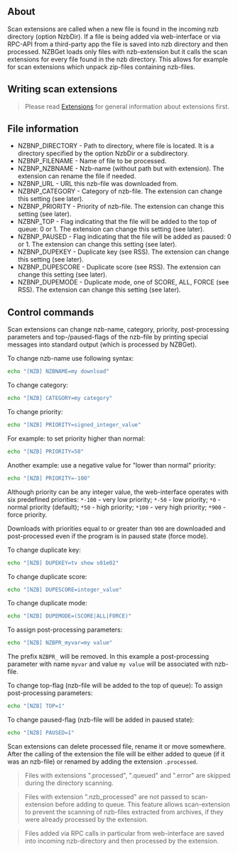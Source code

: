## About

Scan extensions are called when a new file is found in the incoming nzb directory (option NzbDir). 
If a file is being added via web-interface or via RPC-API from a third-party app the file is saved into nzb directory and then processed. NZBGet loads only files with nzb-extension but it calls the scan extensions for every file found in the nzb directory. 
This allows for example for scan extensions which unpack zip-files containing nzb-files.

## Writing scan extensions

> Please read [Extensions](EXTENSIONS.md) for general information about extensions first.

## File information
 - NZBNP_DIRECTORY - Path to directory, where file is located. It is a directory specified by the option NzbDir or a subdirectory.
 - NZBNP_FILENAME - Name of file to be processed.
 - NZBNP_NZBNAME - Nzb-name (without path but with extension). The extension can rename the file if needed.
 - NZBNP_URL - URL this nzb-file was downloaded from.
 - NZBNP_CATEGORY - Category of nzb-file. The extension can change this setting (see later).
 - NZBNP_PRIORITY - Priority of nzb-file. The extension can change this setting (see later).
 - NZBNP_TOP - Flag indicating that the file will be added to the top of queue: 0 or 1. The extension can change this setting (see later).
 - NZBNP_PAUSED - Flag indicating that the file will be added as paused: 0 or 1. The extension can change this setting (see later).
 - NZBNP_DUPEKEY - Duplicate key (see RSS). The extension can change this setting (see later).
 - NZBNP_DUPESCORE - Duplicate score (see RSS). The extension can change this setting (see later).
 - NZBNP_DUPEMODE - Duplicate mode, one of SCORE, ALL, FORCE (see RSS). The extension can change this setting (see later).


## Control commands

Scan extensions can change nzb-name, category, priority, post-processing parameters and top-/paused-flags 
of the nzb-file by printing special messages into standard output (which is processed by NZBGet).

To change nzb-name use following syntax:
```sh
echo "[NZB] NZBNAME=my download"
```
To change category:
```sh
echo "[NZB] CATEGORY=my category"
```
To change priority:
```sh
echo "[NZB] PRIORITY=signed_integer_value"
```
For example: to set priority higher than normal:
```sh
echo "[NZB] PRIORITY=50"
```
Another example: use a negative value for "lower than normal" priority:
```sh
echo "[NZB] PRIORITY=-100"
```

Although priority can be any integer value, the web-interface 
operates with six predefined priorities: `*-100` - very low priority; `*-50` - low priority; `*0` - normal priority (default); 
`*50` - high priority; `*100` - very high priority; `*900` - force priority.

Downloads with priorities equal to or greater than `900` are downloaded and post-processed 
even if the program is in paused state (force mode).

To change duplicate key:
```sh
echo "[NZB] DUPEKEY=tv show s01e02"
```
To change duplicate score:
```sh
echo "[NZB] DUPESCORE=integer_value"
```
To change duplicate mode:
```sh
echo "[NZB] DUPEMODE=(SCORE|ALL|FORCE)"
```
To assign post-processing parameters:
```sh
echo "[NZB] NZBPR_myvar=my value"
```
The prefix `NZBPR_` will be removed. In this example a post-processing parameter with name `myvar` 
and value `my value` will be associated with nzb-file.

To change top-flag (nzb-file will be added to the top of queue):
To assign post-processing parameters:
```sh
echo "[NZB] TOP=1"
```
To change paused-flag (nzb-file will be added in paused state):
```sh
echo "[NZB] PAUSED=1"
```
Scan extensions can delete processed file, rename it or move somewhere. After the calling of the extension the file will be 
either added to 
queue (if it was an nzb-file) or renamed by adding the extension `.processed`.

> Files with extensions ".processed", ".queued" and ".error" are skipped during the directory scanning.

> Files with extension ".nzb_processed" are not passed to scan-extension before adding to queue. This feature allows scan-extension
to prevent the scanning of nzb-files extracted from archives, if they were already processed by the extension.

> Files added via RPC calls in particular from web-interface are saved into incoming nzb-directory and then processed by the extension.
